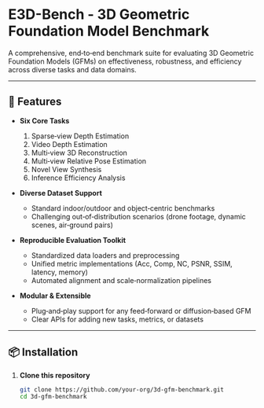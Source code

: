 # E3D-Bench - 3D Geometric Foundation Model Benchmark

A comprehensive, end‑to‑end benchmark suite for evaluating 3D Geometric Foundation Models (GFMs) on effectiveness, robustness, and efficiency across diverse tasks and data domains.

---

## 🚀 Features

- **Six Core Tasks**  
  1. Sparse‑view Depth Estimation  
  2. Video Depth Estimation  
  3. Multi‑view 3D Reconstruction  
  4. Multi‑view Relative Pose Estimation  
  5. Novel View Synthesis  
  6. Inference Efficiency Analysis

- **Diverse Dataset Support**  
  - Standard indoor/outdoor and object‑centric benchmarks  
  - Challenging out‑of‑distribution scenarios (drone footage, dynamic scenes, air‑ground pairs)

- **Reproducible Evaluation Toolkit**  
  - Standardized data loaders and preprocessing  
  - Unified metric implementations (Acc, Comp, NC, PSNR, SSIM, latency, memory)  
  - Automated alignment and scale‑normalization pipelines

- **Modular & Extensible**  
  - Plug‑and‑play support for any feed‑forward or diffusion‑based GFM  
  - Clear APIs for adding new tasks, metrics, or datasets  

---

## 📦 Installation

1. **Clone this repository**  
   ```bash
   git clone https://github.com/your-org/3d-gfm-benchmark.git
   cd 3d-gfm-benchmark
